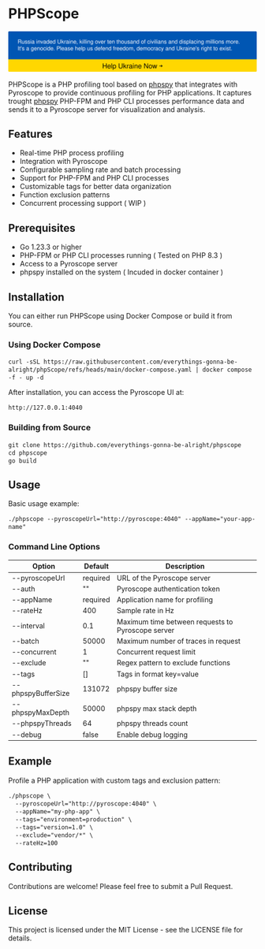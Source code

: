 # PHPScope

[![Stand With Ukraine](https://raw.githubusercontent.com/vshymanskyy/StandWithUkraine/main/banner2-direct.svg)](https://vshymanskyy.github.io/StandWithUkraine/)

PHPScope is a PHP profiling tool based on [phpspy](https://github.com/adsr/phpspy) that integrates with Pyroscope to provide continuous profiling for PHP applications. It captures trought [phpspy](https://github.com/adsr/phpspy) PHP-FPM and PHP CLI processes performance data and sends it to a Pyroscope server for visualization and analysis.

## Features

- Real-time PHP process profiling
- Integration with Pyroscope
- Configurable sampling rate and batch processing
- Support for PHP-FPM and PHP CLI processes
- Customizable tags for better data organization
- Function exclusion patterns
- Concurrent processing support ( WIP )

## Prerequisites

- Go 1.23.3 or higher
- PHP-FPM or PHP CLI processes running ( Tested on PHP 8.3 )
- Access to a Pyroscope server
- phpspy installed on the system ( Incuded in docker container )

## Installation

You can either run PHPScope using Docker Compose or build it from source.

### Using Docker Compose

   ```shell
   curl -sSL https://raw.githubusercontent.com/everythings-gonna-be-alright/phpScope/refs/heads/main/docker-compose.yaml | docker compose -f - up -d
   ```

After installation, you can access the Pyroscope UI at:

   ```shell
   http://127.0.0.1:4040
   ```

### Building from Source

   ```shell
   git clone https://github.com/everythings-gonna-be-alright/phpscope
   cd phpscope
   go build
   ```

## Usage

Basic usage example:

   ```shell
   ./phpscope --pyroscopeUrl="http://pyroscope:4040" --appName="your-app-name"
   ```

### Command Line Options

| Option | Default | Description |
|--------|---------|-------------|
| --pyroscopeUrl | required | URL of the Pyroscope server |
| --auth | "" | Pyroscope authentication token |
| --appName | required | Application name for profiling |
| --rateHz | 400 | Sample rate in Hz |
| --interval | 0.1 | Maximum time between requests to Pyroscope server |
| --batch | 50000 | Maximum number of traces in request |
| --concurrent | 1 | Concurrent request limit |
| --exclude | "" | Regex pattern to exclude functions |
| --tags | [] | Tags in format key=value |
| --phpspyBufferSize | 131072 | phpspy buffer size |
| --phpspyMaxDepth | 50000 | phpspy max stack depth |
| --phpspyThreads | 64 | phpspy threads count |
| --debug | false | Enable debug logging |

## Example

Profile a PHP application with custom tags and exclusion pattern:

   ```shell
   ./phpscope \
     --pyroscopeUrl="http://pyroscope:4040" \
     --appName="my-php-app" \
     --tags="environment=production" \
     --tags="version=1.0" \
     --exclude="vendor/*" \
     --rateHz=100
   ```

## Contributing

Contributions are welcome! Please feel free to submit a Pull Request.

## License

This project is licensed under the MIT License - see the LICENSE file for details.
